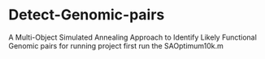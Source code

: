 # Detect-Genomic-pairs
A Multi-Object Simulated Annealing Approach to Identify Likely Functional Genomic pairs
for running project first run the SAOptimum10k.m

